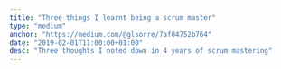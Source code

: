 ```yaml
---
title: "Three things I learnt being a scrum master"
type: "medium"
anchor: "https://medium.com/@glsorre/7af04752b764"
date: "2019-02-01T11:00:00+01:00"
desc: "Three thoughts I noted down in 4 years of scrum mastering"
---
```

